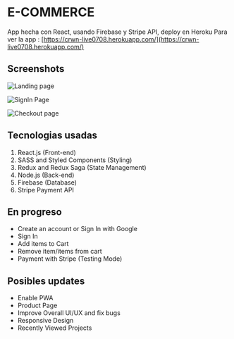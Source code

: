 # E-COMMERCE
App hecha con React, usando Firebase y Stripe API, deploy en Heroku
Para ver la app : [https://crwn-live0708.herokuapp.com/](https://crwn-live0708.herokuapp.com/)

## Screenshots
![Landing page](https://user-images.githubusercontent.com/60403638/83971127-2aff8a00-a8f7-11ea-8cc6-f5205cc4d25b.jpg)

![SignIn Page](https://user-images.githubusercontent.com/60403638/83971151-5aae9200-a8f7-11ea-91da-c364f9c73a5f.jpg)

![Checkout page](https://user-images.githubusercontent.com/60403638/83971158-69954480-a8f7-11ea-9d5e-ec90cab6736b.jpg)


## Tecnologias usadas
1. React.js (Front-end)
2. SASS and Styled Components (Styling)
3. Redux and Redux Saga (State Management)
4. Node.js (Back-end)
5. Firebase (Database)
6. Stripe Payment API

## En progreso
* Create an account or Sign In with Google
* Sign In
* Add items to Cart
* Remove item/items from cart
* Payment with Stripe (Testing Mode)

## Posibles updates
* Enable PWA
* Product Page
* Improve Overall UI/UX and fix bugs
* Responsive Design
* Recently Viewed Projects